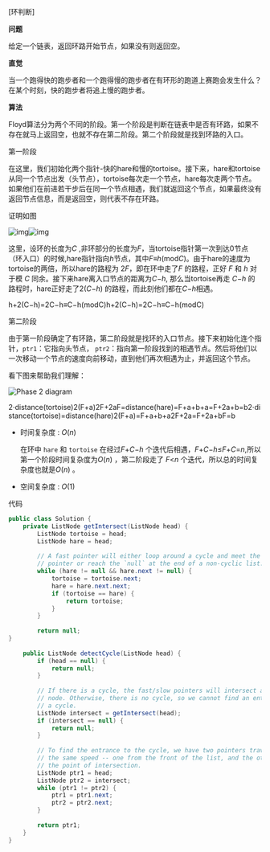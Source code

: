 [环判断]



**问题**

给定一个链表，返回环路开始节点，如果没有则返回空。



**直觉**

当一个跑得快的跑步者和一个跑得慢的跑步者在有环形的跑道上赛跑会发生什么？在某个时刻，快的跑步者将追上慢的跑步者。

**算法**

Floyd算法分为两个不同的阶段。第一个阶段是判断在链表中是否有环路，如果不存在就马上返回空，也就不存在第二阶段。第二个阶段就是找到环路的入口。

第一阶段

在这里，我们初始化两个指针-快的hare和慢的tortoise。接下来，hare和tortoise从同一个节点出发（头节点），tortoise每次走一个节点，hare每次走两个节点。如果他们在前进若干步后在同一个节点相遇，我们就返回这个节点，如果最终没有返回节点信息，而是返回空，则代表不存在环路。

证明如图

![img](http://write.blog.csdn.net/postedit/78761940)![img](https://leetcode.com/articles/Figures/142/Slide1.PNG)

这里，设环的长度为*C* ,非环部分的长度为*F*，当tortoise指针第一次到达0节点（环入口）的时候,hare指针指向*h*节点，其中*F*≡*h*(mod*C*)。由于hare的速度为tortoise的两倍，所以hare的路程为 2*F*，即在环中走了*F*  的路程，正好 *F* 和 *h* 对于模 *C* 同余。接下来hare离入口节点的距离为*C*−*h*, 那么当tortoise再走 *C*−*h* 的路程时，hare正好走了2(*C*−*h*) 的路程，而此刻他们都在*C*−*h*相遇。



h+2(C−h)=2C−h≡C−h(modC)h+2(C−h)=2C−h≡C−h(modC)



第二阶段

由于第一阶段确定了有环路，第二阶段就是找环的入口节点。接下来初始化连个指针，`ptr1`：它指向头节点， `ptr2`：指向第一阶段找到的相遇节点。然后将他们以一次移动一个节点的速度向前移动，直到他们再次相遇为止，并返回这个节点。

看下图来帮助我们理解：







![Phase 2 diagram](https://leetcode.com/articles/Figures/142/diagram.png)







2⋅distance(tortoise)2(F+a)2F+2aF=distance(hare)=F+a+b+a=F+2a+b=b2⋅distance(tortoise)=distance(hare)2(F+a)=F+a+b+a2F+2a=F+2a+bF=b

- 时间复杂度 : *O*(*n*)

  在环中 `hare` 和 `tortoise` 在经过*F*+*C*−*h* 个迭代后相遇，*F*+*C*−*h*≤*F*+*C*=*n*,所以第一个阶段时间复杂度为*O*(*n*)  ，第二阶段走了 *F*<*n*  个迭代，所以总的时间复杂度也就是*O*(*n*) 。

- 空间复杂度 : *O*(1)

代码

```java
public class Solution {
    private ListNode getIntersect(ListNode head) {
        ListNode tortoise = head;
        ListNode hare = head;
 
        // A fast pointer will either loop around a cycle and meet the slow
        // pointer or reach the `null` at the end of a non-cyclic list.
        while (hare != null && hare.next != null) {
            tortoise = tortoise.next;
            hare = hare.next.next;
            if (tortoise == hare) {
                return tortoise;
            }
        }
 
        return null;
}
 
    public ListNode detectCycle(ListNode head) {
        if (head == null) {
            return null;
        }
 
        // If there is a cycle, the fast/slow pointers will intersect at some
        // node. Otherwise, there is no cycle, so we cannot find an entrance to
        // a cycle.
        ListNode intersect = getIntersect(head);
        if (intersect == null) {
            return null;
        }
 
        // To find the entrance to the cycle, we have two pointers traverse at
        // the same speed -- one from the front of the list, and the other from
        // the point of intersection.
        ListNode ptr1 = head;
        ListNode ptr2 = intersect;
        while (ptr1 != ptr2) {
            ptr1 = ptr1.next;
            ptr2 = ptr2.next;
        }
 
        return ptr1;
    }
}
```